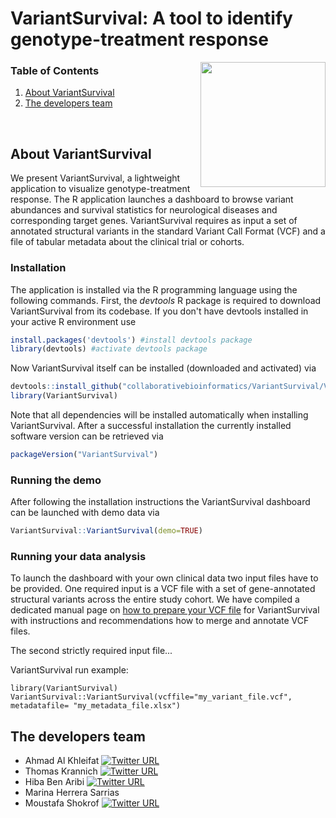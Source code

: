 # VariantSurvival: A tool to identify genotype-treatment response
<img src="https://user-images.githubusercontent.com/41301333/195215088-8404f200-8297-4322-a30f-c84f526aa620.png" width="200" height="200" align="right">

### Table of Contents
1. [About VariantSurvival](#about-variantsurvival)
2. [The developers team](#the-developers-team)
<br>

## About VariantSurvival
We present VariantSurvival, a lightweight application to visualize genotype-treatment response.
The R application launches a dashboard to browse variant abundances and survival statistics for neurological diseases and corresponding target genes.
VariantSurvival requires as input a set of annotated structural variants in the standard Variant Call Format (VCF) and a file of tabular metadata about the clinical trial or cohorts.
<br>

### Installation
The application is installed via the R programming language using the following commands.
First, the _devtools_ R package is required to download VariantSurvival from its codebase.
If you don't have devtools installed in your active R environment use
```R
install.packages('devtools') #install devtools package
library(devtools) #activate devtools package
```

Now VariantSurvival itself can be installed (downloaded and activated) via
```R
devtools::install_github("collaborativebioinformatics/VariantSurvival/VariantSurvival_package")
library(VariantSurvival)
```

Note that all dependencies will be installed automatically when installing VariantSurvival.
After a successful installation the currently installed software version can be retrieved via
```R
packageVersion("VariantSurvival")
```

### Running the demo
After following the installation instructions the VariantSurvival dashboard can be launched with demo data via
```R
VariantSurvival::VariantSurvival(demo=TRUE)
```

### Running your data analysis
To launch the dashboard with your own clinical data two input files have to be provided.
One required input is a VCF file with a set of gene-annotated structural variants across the entire study cohort.
We have compiled a dedicated manual page on [how to prepare your VCF file](https://github.com/collaborativebioinformatics/VariantSurvival/blob/main/docs/preprocessing/prepareVCF.md) for VariantSurvival with instructions and recommendations how to merge and annotate VCF files. <br>

The second strictly required input file...

VariantSurvival run example:
```
library(VariantSurvival)
VariantSurvival::VariantSurvival(vcffile="my_variant_file.vcf", metadatafile= "my_metadata_file.xlsx")
```


## The developers team

* Ahmad Al Khleifat [![Twitter URL](https://img.shields.io/twitter/url/https/twitter.com/AhmadAlKhleifat.svg?style=social&label=Follow%20%40AhmadAlKhleifat)](https://twitter.com/AhmadAlKhleifat)
* Thomas Krannich [![Twitter URL](https://img.shields.io/twitter/url/https/twitter.com/krannich479.svg?style=social&label=Follow%20%40krannich479)](https://twitter.com/krannich479)
* Hiba Ben Aribi [![Twitter URL](https://img.shields.io/twitter/url/https/twitter.com/Hiba_BenAribi.svg?style=social&label=Follow%20%40Hiba_BenAribi)](https://twitter.com/Hiba_BenAribi)
* Marina Herrera Sarrias
* Moustafa Shokrof [![Twitter URL](https://img.shields.io/twitter/url/https/twitter.com/mostafashokrof2.svg?style=social&label=Follow%20%40mostafashokrof2)](https://twitter.com/mostafashokrof2)


